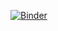 [![Binder](https://mybinder.org/badge_logo.svg)](https://mybinder.org/v2/gh/tpatrascu/jupyter-test/main?labpath=pivot%2Fpivot.ipynb)